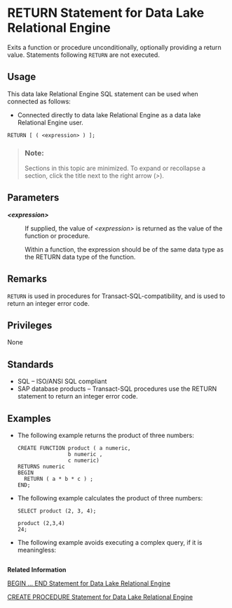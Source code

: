 <!-- loioa623cb4484f21015bfd3efd8ac01df2f -->

# RETURN Statement for Data Lake Relational Engine

Exits a function or procedure unconditionally, optionally providing a return value. Statements following `RETURN` are not executed.



<a name="loioa623cb4484f21015bfd3efd8ac01df2f__section_ovp_dvr_znb"/>

## Usage

This data lake Relational Engine SQL statement can be used when connected as follows:

-   Connected directly to data lake Relational Engine as a data lake Relational Engine user.



```
RETURN [ ( <expression> ) ];
```



> ### Note:  
> Sections in this topic are minimized. To expand or recollapse a section, click the title next to the right arrow \(*\>*\).



<a name="loioa623cb4484f21015bfd3efd8ac01df2f__IQ_Parameters"/>

## Parameters


<dl>
<dt><b>

*<expression\>*

</b></dt>
<dd>

If supplied, the value of *<expression\>* is returned as the value of the function or procedure.

Within a function, the expression should be of the same data type as the RETURN data type of the function.



</dd>
</dl>



<a name="loioa623cb4484f21015bfd3efd8ac01df2f__IQ_Usage"/>

## Remarks

`RETURN` is used in procedures for Transact-SQL-compatibility, and is used to return an integer error code.



<a name="loioa623cb4484f21015bfd3efd8ac01df2f__IQ_Permissions"/>

## Privileges

None



<a name="loioa623cb4484f21015bfd3efd8ac01df2f__IQ_Standards"/>

## Standards

-   SQL – ISO/ANSI SQL compliant
-   SAP database products – Transact-SQL procedures use the RETURN statement to return an integer error code.



<a name="loioa623cb4484f21015bfd3efd8ac01df2f__IQ_Examples"/>

## Examples

-   The following example returns the product of three numbers:

    ```
    CREATE FUNCTION product ( a numeric,
                    b numeric ,
                    c numeric)
    RETURNS numeric
    BEGIN
      RETURN ( a * b * c ) ;
    END;
    ```

-   The following example calculates the product of three numbers:

    ```
    SELECT product (2, 3, 4);
    ```

    ```
    product (2,3,4)
    24;
    ```

-   The following example avoids executing a complex query, if it is meaningless:

    ```

    ```


**Related Information**  


[BEGIN … END Statement for Data Lake Relational Engine](begin-end-statement-for-data-lake-relational-engine-a6142de.md "Groups SQL statements together.")

[CREATE PROCEDURE Statement for Data Lake Relational Engine](create-procedure-statement-for-data-lake-relational-engine-a6185b2.md "Creates a new user-defined SQL procedure in the database.")

